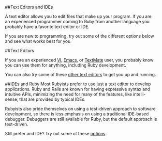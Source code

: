 ##Text Editors and IDEs

A text editor allows you to edit files that make up your program.  If you are an experienced programmer coming to Ruby
from another language you probably have a favorite text editor or IDE.

If you are new to programming, try out some of the different options below and see what works best for you.

##Text Editors

If you are an experienced [VI](http://www.vim.org/), [Emacs](http://www.gnu.org/software/emacs/), or
[TextMate](http://macromates.com/) user, you probably know you can use them for anything, including Ruby development.

You can also try some of these [other text editors](/text_editors) to get you up and running.


##IDEs and Ruby
Most Rubyists prefer to use just a text editor to develop applications.  Ruby and Rails are known for having
expressive syntax and intuitive APIs, minimizing the need for many of the features, like intelli-sense, that are provided
by typical IDEs.

Rubyists also pride themselves on using a test-driven approach to software development, so there is less emphasis on
using a traditional IDE-based debugger.  Debuggers are still available for Ruby, but the default approach is test-driven.

Still prefer and IDE?  Try out some of these [options](/ides)

